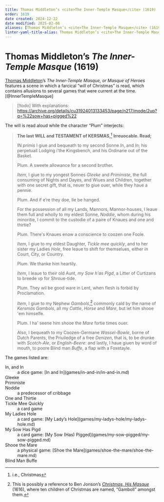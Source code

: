 ```yaml
---
title: Thomas Middleton’s <cite>The Inner-Temple Masque</cite> (1619)
order: 1619
date created: 2024-12-22
date modified: 2025-02-08
aliases: [Thomas Middleton’s <cite>The Inner-Temple Masque</cite> (1619)]
linter-yaml-title-alias: Thomas Middleton’s <cite>The Inner-Temple Masque</cite> (1619)
---
```


# Thomas Middleton’s <cite>The Inner-Temple Masque</cite> (1619)

<a href="https://en.wikipedia.org/wiki/Thomas_Middleton">Thomas Middleton</a>’s <cite>The Inner-Temple Masque, or Masque of Heroes</cite> features a scene in which a farcical “will of Christmas” is read, which contains allusions to several games that were current at the time.[@InnerTempleMasque]

> [!todo]
>  With explanations: https://archive.org/details/cu31924013133453/page/n217/mode/2up?q=%22sow+has+pigged%22

The will is read aloud while the character “Plum” interjects:

> **The last WILL and TESTAMENT of KERSMAS,**[^fn0] **Irreuocable. Read;**
>
> IN *primis* I giue and bequeath to my second Sonne
> *In*, and *In*; his perpetuall Lodging i’the Kingsbench,
> and his Ordinarie out of the Basket.
>
> Plum.
> A sweete allowance for a second brother.
>
> *Item*, I giue to my yongest Sonnes *Gleeke*
> and *Priministe*, the full consuming of Nights
> and Dayes, and Wiues and Children, together with one secret gift, that is,
> neuer to giue ouer, while they haue a pennie.
>
> Plum.
> And if e’re they doe, Ile be hanged.
>
> For the possession of all my Lands, Mannors, Mannor-houses, I leaue them full
> and wholly to my eldest Sonne, *Noddie*, whom during his minoritie, I commit to the custodie of a
> paire of Knaues and one and thirtie?
>
> Plum.
> There's Knaues enow a conscience to coozen
> one Foole.
>
> *Item*, I giue to my eldest Daughter, *Tickle mee quickly*, and to her sister my Ladies *Hole*, free leaue to shift for themselues, either in Court, City, or
> Country.
> 
> Plum.
> We thanke him heartily.
>
> *Item*, I leaue to their old Aunt, *my Sow h'as Pigd*, a Litter of Curtizans to breede vp for
> Shroue-tide.
>
> Plum.
> They wil be good ware in Lent, when flesh
> is forbid by Proclamation.
> 
> *Item*, I giue to my Nephew *Gambols*,[^jonson] commonly cald by the name of *Kersmas Gambols*, all my
> *Cattle*, *Horse* and *Mare*, but let him shooe 'em himselfe.
>
> Plum.
> I ha' seene him shooe the *Mare* fortie times ouer.
>
> Also, I bequeath to my Coozen-Germane *Wassel-Bowle*,
> borne of Dutch Parents, the Priuiledge of a
> free *Denizen*, that is, to be drunke with *Scotch-Ale*, or
> *English-Beere*: and lastly, I haue giuen by word of
> mouth, to poore Blind man *Buffe*, a flap with a Foxetayle.

[^fn0]: i.e., Christmas

[^jonson]: This is possibly a reference to Ben Jonson’s [<cite>Christmas, His Masque</cite>](https://www.hymnsandcarolsofchristmas.com/Poetry/christmas_his_masque.htm) (1616), where ten children of Christmas are named, “Gamboll” amongst them.

The games listed are:

<dl>
<dt>In, and In</dt><dd>a dice game: [In and In](games/in-and-in/in-and-in.md)</dd>
<dt>Gleeke</dt><dd></dd>
<dt>Priministe</dt><dd></dd>
<dt>Noddie</dt><dd>a predecessor of cribbage</dd>
<dt>One and Thirtie</dt><dd></dd>
<dt>Tickle Mee Quickly</dt><dd>a card game</dd>
<dt>My Ladies Hole</dt><dd>a card game: [My Lady’s Hole](games/my-ladys-hole/my-ladys-hole.md)</dd>
<dt>My Sow Has Pigd</dt><dd>a card game: [My Sow (Has) Pigged](games/my-sow-pigged/my-sow-pigged.md)</dd>
<dt>Shooe the Mare</dt><dd>a physical game: [Shoe the Mare](games/shoe-the-mare/shoe-the-mare.md)</dd>
<dt>Blind Man Buffe</dt><dd></dd>
</dl>
